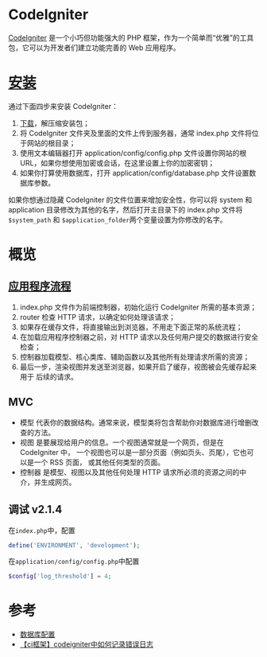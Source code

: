 # CodeIgniter

[CodeIgniter](https://codeigniter.org.cn/) 是一个小巧但功能强大的 PHP 框架，作为一个简单而“优雅”的工具包，它可以为开发者们建立功能完善的 Web 应用程序。

# [安装](https://codeigniter.org.cn/user_guide/installation/index.html)
通过下面四步来安装 CodeIgniter：

1. [下载](https://github.com/bcit-ci/CodeIgniter/archive/3.1.4.zip)，解压缩安装包；
2. 将 CodeIgniter 文件夹及里面的文件上传到服务器，通常 index.php 文件将位于网站的根目录；
3. 使用文本编辑器打开 application/config/config.php 文件设置你网站的根 URL，如果你想使用加密或会话，在这里设置上你的加密密钥；
4. 如果你打算使用数据库，打开 application/config/database.php 文件设置数据库参数。

如果你想通过隐藏 CodeIgniter 的文件位置来增加安全性，你可以将 system 和 application 目录修改为其他的名字，然后打开主目录下的 index.php 文件将 `$system_path` 和 `$application_folder`两个变量设置为你修改的名字。

# 概览
## [应用程序流程](https://codeigniter.org.cn/user_guide/overview/appflow.html)

1. index.php 文件作为前端控制器，初始化运行 CodeIgniter 所需的基本资源；
2. router 检查 HTTP 请求，以确定如何处理该请求；
3. 如果存在缓存文件，将直接输出到浏览器，不用走下面正常的系统流程；
4. 在加载应用程序控制器之前，对 HTTP 请求以及任何用户提交的数据进行安全检查；
5. 控制器加载模型、核心类库、辅助函数以及其他所有处理请求所需的资源；
6. 最后一步，渲染视图并发送至浏览器，如果开启了缓存，视图被会先缓存起来用于 后续的请求。

## MVC
- 模型 代表你的数据结构。通常来说，模型类将包含帮助你对数据库进行增删改查的方法。
- 视图 是要展现给用户的信息。一个视图通常就是一个网页，但是在 CodeIgniter 中， 一个视图也可以是一部分页面（例如页头、页尾），它也可以是一个 RSS 页面， 或其他任何类型的页面。
- 控制器 是模型、视图以及其他任何处理 HTTP 请求所必须的资源之间的中介，并生成网页。

## 调试 v2.1.4
在`index.php`中，配置

```php
define('ENVIRONMENT', 'development');
```

在`application/config/config.php`中配置

```php
$config['log_threshold'] = 4;
```

# 参考

- [数据库配置](http://codeigniter.org.cn/user_guide/database/configuration.html)
- [【ci框架】codeigniter中如何记录错误日志](http://blog.csdn.net/yanhui_wei/article/details/21183905)